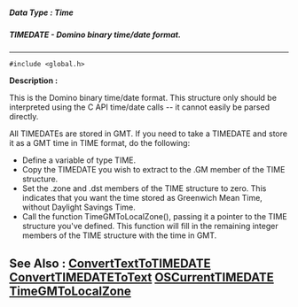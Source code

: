 ##### Data Type : Time
##### TIMEDATE - Domino binary time/date format.
---
```
#include <global.h>
```
**Description :**

This is the Domino binary time/date format. This structure only should be 
interpreted using the C API time/date calls -- it cannot easily be parsed 
directly.

All TIMEDATEs are stored in GMT. If you need to take a TIMEDATE and store it as 
a GMT time in TIME format, do the following:
- Define a variable of type TIME.
- Copy the TIMEDATE you wish to extract to the .GM member of the TIME structure.
- Set the .zone and .dst members of the TIME structure to zero. This indicates 
that you want the time stored as Greenwich Mean Time, without Daylight Savings 
Time.
- Call the function TimeGMToLocalZone(), passing it a pointer to the TIME 
structure you've defined. This function will fill in the remaining integer 
members of the TIME structure with the time in GMT.

**See Also :**
[ConvertTextToTIMEDATE](/reference/Func/ConvertTextToTIMEDATE)
[ConvertTIMEDATEToText](/reference/Func/ConvertTIMEDATEToText)
[OSCurrentTIMEDATE](/reference/Func/OSCurrentTIMEDATE)
[TimeGMToLocalZone](/reference/Func/TimeGMToLocalZone)
---
